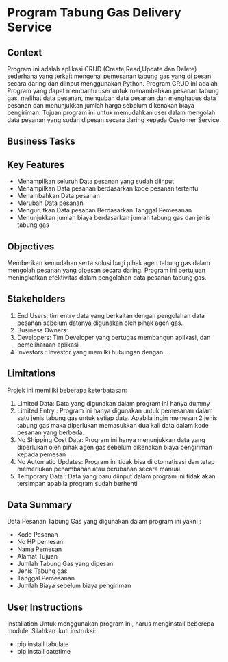 # Program Tabung Gas Delivery Service

## Context

Program ini adalah aplikasi CRUD (Create,Read,Update dan Delete) sederhana  yang terkait mengenai pemesanan tabung gas yang di pesan secara daring dan diinput menggunakan Python. Program CRUD ini adalah Program yang dapat membantu user untuk menambahkan pesanan tabung gas, 
melihat data pesanan, mengubah data pesanan dan menghapus data pesanan dan menunjukkan jumlah harga sebelum dikenakan biaya pengiriman. 
Tujuan program ini untuk memudahkan user dalam mengolah data pesanan yang sudah dipesan secara daring kepada Customer Service.

## Business Tasks
## Key Features
-	Menampilkan seluruh Data pesanan  yang sudah diinput
-	Menampilkan Data pesanan berdasarkan kode pesanan tertentu
-	Menambahkan Data pesanan
-	Merubah Data pesanan
-	Mengurutkan Data pesanan Berdasarkan Tanggal Pemesanan
-	Menunjukkan jumlah biaya berdasarkan jumlah tabung gas dan jenis tabung gas

## Objectives
Memberikan kemudahan serta solusi bagi pihak agen tabung gas dalam mengolah pesanan yang dipesan secara daring. 
Program ini bertujuan meningkatkan efektivitas dalam pengolahan data pesanan tabung gas.

## Stakeholders
1. End Users: tim entry data yang berkaitan dengan pengolahan data pesanan sebelum datanya digunakan oleh pihak agen gas.
2. Business Owners: 
3. Developers: Tim Developer yang bertugas membangun aplikasi, dan pemeliharaan aplikasi .
4. Investors : Investor yang memilki hubungan dengan . 

## Limitations
Projek ini memiliki beberapa keterbatasan:
1.	Limited Data: Data yang digunakan dalam program ini hanya dummy
2.	Limited Entry : Program ini hanya digunakan untuk pemesanan dalam satu jenis tabung gas untuk setiap data. Apabila ingin memesan 2 jenis tabung gas maka diperlukan memasukkan dua kali data dalam kode pesanan yang berbeda.
3.	No Shipping Cost Data: Program ini hanya menunjukkan data yang diperlukan oleh pihak agen gas sebelum dikenakan biaya pengiriman kepada pemesan  
4.	No Automatic Updates: Program ini tidak bisa di otomatisasi dan tetap memerlukan penambahan atau perubahan secara manual.
5.	Temporary Data : Data yang baru diinput dalam program ini tidak akan tersimpan apabila program sudah berhenti

## Data Summary
Data Pesanan Tabung Gas yang digunakan dalam program ini yakni :
-	Kode Pesanan
-	No HP pemesan
-	Nama Pemesan
-	Alamat Tujuan
-	Jumlah Tabung Gas yang dipesan
-	Jenis Tabung gas
-	Tanggal Pemesanan
-	Jumlah Biaya sebelum biaya pengiriman

## User Instructions
Installation
Untuk menggunakan program ini, harus menginstall beberepa module. Silahkan ikuti instruksi:
- pip install tabulate
- pip install datetime
